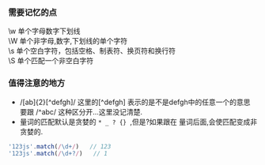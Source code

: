 ### 需要记忆的点
\w 单个字母数字下划线  
\W 单个非字母,数字,下划线的单个字符  
\s 单个空白字符，包括空格、制表符、换页符和换行符  
\S 单个匹配一个非空白字符
### 值得注意的地方
- /[ab]{2}[^defgh]/ 这里的[^defgh] 表示的是不是defgh中的任意一个的意思
要跟  /^abc/ 这种区分开...这里没记清楚.
- 量词的匹配默认是贪婪的 `* _ ? {} `,但是?如果跟在 量词后面,会使匹配变成非贪婪的. 
```js
'123js'.match(/\d+/)   // 123
'123js'.match(/\d+?/)   // 1
```

